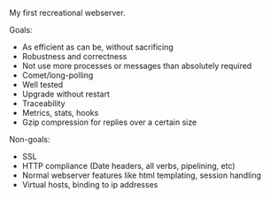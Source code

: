 My first recreational webserver.

Goals:

 * As efficient as can be, without sacrificing
 * Robustness and correctness
 * Not use more processes or messages than absolutely required
 * Comet/long-polling
 * Well tested
 * Upgrade without restart
 * Traceability
 * Metrics, stats, hooks
 * Gzip compression for replies over a certain size

Non-goals:

 * SSL
 * HTTP compliance (Date headers, all verbs, pipelining, etc)
 * Normal webserver features like html templating, session handling
 * Virtual hosts, binding to ip addresses

